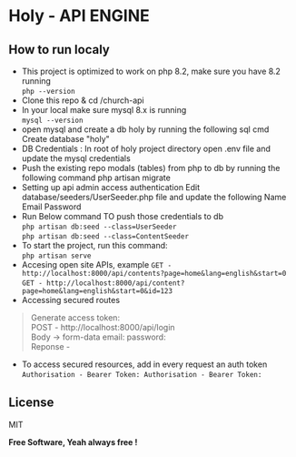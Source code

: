 # Holy - API ENGINE
## How to run localy

- This project is optimized to work on php 8.2, make sure you have 8.2 running   
```php --version```
- Clone this repo & cd /church-api
- In your local make sure mysql 8.x is running   
```mysql --version```
- open mysql and create a db holy by running the following sql cmd Create database "holy"
- DB Credentials : In root of holy project directory open .env file and update the mysql credentials
- Push the existing repo modals (tables) from php to db by running the following command php artisan migrate
- Setting up api admin access authentication Edit database/seeders/UserSeeder.php file and update the following Name Email Password
- Run Below command TO push those credentials to db   
```php artisan db:seed --class=UserSeeder```   
   ```php artisan db:seed --class=ContentSeeder```
- To start the project, run this command:   
 ```php artisan serve```
- Accesing open site APIs, example 
 ```GET - http://localhost:8000/api/contents?page=home&lang=english&start=0```
 ```GET - http://localhost:8000/api/content?page=home&lang=english&start=0&id=123```
- Accessing secured routes  
> Generate access token:   
>POST - http://localhost:8000/api/login   
>Body -> form-data email: password:  
>Reponse - <Token String>  
- To access secured resources, add in every request an auth token   
```Authorisation - Bearer Token: Authorisation - Bearer Token:```

## License

MIT

**Free Software, Yeah always free !**

